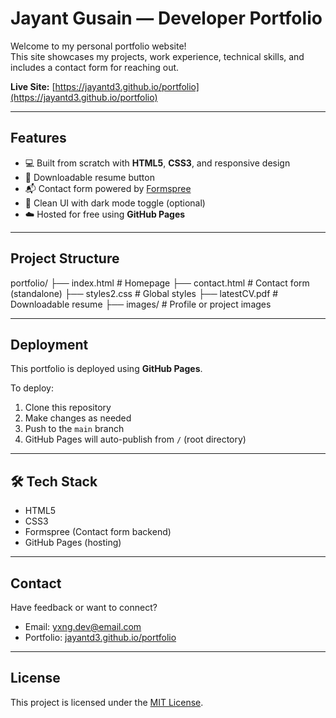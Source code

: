 #  Jayant Gusain — Developer Portfolio

Welcome to my personal portfolio website!  
This site showcases my projects, work experience, technical skills, and includes a contact form for reaching out.

 **Live Site:** [https://jayantd3.github.io/portfolio](https://jayantd3.github.io/portfolio)

---

##  Features

- 💻 Built from scratch with **HTML5**, **CSS3**, and responsive design
- 📄 Downloadable resume button
- 📬 Contact form powered by [Formspree](https://formspree.io/)
- 🎨 Clean UI with dark mode toggle (optional)
- ☁️ Hosted for free using **GitHub Pages**

---

##  Project Structure
portfolio/ ├── index.html # Homepage ├── contact.html # Contact form (standalone) ├── styles2.css # Global styles ├── latestCV.pdf # Downloadable resume ├── images/ # Profile or project images


---

##  Deployment

This portfolio is deployed using **GitHub Pages**.

To deploy:

1. Clone this repository
2. Make changes as needed
3. Push to the `main` branch
4. GitHub Pages will auto-publish from `/` (root directory)

---

## 🛠 Tech Stack

- HTML5
- CSS3
- Formspree (Contact form backend)
- GitHub Pages (hosting)

---

##  Contact

Have feedback or want to connect?

- Email: [yxng.dev@email.com](mailto:yxng.dev@email.com)
- Portfolio: [jayantd3.github.io/portfolio](https://jayantd3.github.io/portfolio)

---

##  License

This project is licensed under the [MIT License](LICENSE).
